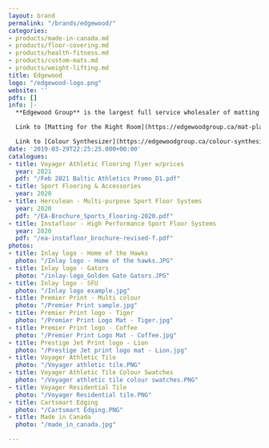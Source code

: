 ```yaml
---
layout: brand
permalink: "/brands/edgewood/"
categories:
- products/made-in-canada.md
- products/floor-covering.md
- products/health-fitness.md
- products/custom-mats.md
- products/weight-lifting.md
title: Edgewood
logo: "/edgewood-logo.png"
website: ''
pdfs: []
info: |-
  **Edgewood Group** is the largest full service wholesaler of matting and flooring products in Canada. We specialize in the supply and installation of high quality products coupled with excellent customer service.

  Link to [Matting for the Right Room](https://edgewoodgroup.ca/mat-placement-chart)

  Link to [Colour Synthesizer](https://edgewoodgroup.ca/colour-synthesizer) for fitness tile
date: '2019-03-29T22:25:25.000+00:00'
catalogues:
- title: Voyager Athletic Flooring flyer w/prices
  year: 2021
  pdf: "/Feb 2021 Baltic Athletics Promo_D1.pdf"
- title: Sport Flooring & Accessories
  year: 2020
- title: Herculean - Multi-purpose Sport Floor Systems
  year: 2020
  pdf: "/EA-Brochure_Sports_Flooring-2020.pdf"
- title: Instafloor - High Performance Sport Floor Systems
  year: 2020
  pdf: "/ea-instafloor_brochure-revised-f.pdf"
photos:
- title: Inlay logo - Home of the Hawks
  photo: "/Inlay logo - Home of the hawks.JPG"
- title: Inlay logo - Gators
  photo: "/inlay-logo_Golden Gate Gators.JPG"
- title: Inlay logo - SFU
  photo: "/Inlay logo example.jpg"
- title: Premier Print - Multi colour
  photo: "/Premier Print sample.jpg"
- title: Premier Print logo - Tiger
  photo: "/Premier Print Logo Mat - Tiger.jpg"
- title: Premier Print logo - Coffee
  photo: "/Premier Print Logo Mat - Coffee.jpg"
- title: Prestige Jet Print logo - Lion
  photo: "/Prestige Jet print logo mat - Lion.jpg"
- title: Voyager Athletic Tile
  photo: "/Voyager athletic tile.PNG"
- title: Voyager Athletic Tile Colour Swatches
  photo: "/Voyager athletic tile colour swatches.PNG"
- title: Voyager Residential Tile
  photo: "/Voyager Residential tile.PNG"
- title: Cartsmart Edging
  photo: "/Cartsmart Edging.PNG"
- title: Made in Canada
  photo: "/made_in_canada.jpg"

---
```

